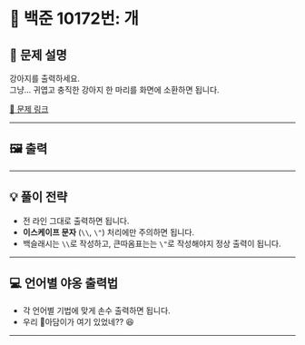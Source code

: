 # 📘 백준 10172번: 개

## 🐶 문제 설명
강아지를 출력하세요.  
그냥… 귀엽고 충직한 강아지 한 마리를 화면에 소환하면 됩니다.

[🔗 문제 링크](https://www.acmicpc.net/problem/10172)

---

## 🖼️ 출력

---

## 💡 풀이 전략
- 전 라인 그대로 출력하면 됩니다.  
- **이스케이프 문자** (`\\`, `\"`) 처리에만 주의하면 됩니다.
- 백슬래시는 `\\`로 작성하고, 큰따옴표는는 `\"`로 작성해야지 정상 출력이 됩니다.

---

## 💻 언어별 야옹 출력법

- 각 언어별 기법에 맞게 손수 출력하면 됩니다. 
- 우리 🐶아담이가 여기 있었네?? 😆

---